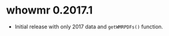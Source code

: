 <!-- https://r-pkgs.org/other-markdown.html#sec-news -->

# whowmr 0.2017.1

-   Initial release with only 2017 data and `getWMRPDFs()` function.
